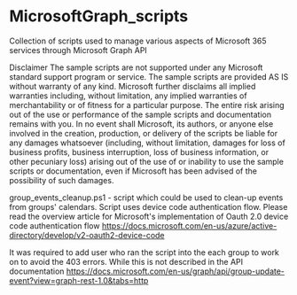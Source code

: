 # MicrosoftGraph_scripts
Collection of scripts used to manage various aspects of Microsoft 365 services through Microsoft Graph API

Disclaimer
The sample scripts are not supported under any Microsoft standard support program or service. The sample scripts are provided AS IS without warranty of any kind. 
Microsoft further disclaims all implied warranties including, without limitation, any implied warranties of merchantability or of fitness for a particular purpose. 
The entire risk arising out of the use or performance of the sample scripts and documentation remains with you. 
In no event shall Microsoft, its authors, or anyone else involved in the creation, production, or delivery of the scripts be liable for any damages whatsoever 
(including, without limitation, damages for loss of business profits, business interruption, loss of business information, or other pecuniary loss) 
arising out of the use of or inability to use the sample scripts or documentation, even if Microsoft has been advised of the possibility of such damages.


group_events_cleanup.ps1 - script which could be used to clean-up events from groups' calendars. Script uses device code authentication flow. Please read the overview article for Microsoft's implementation of Oauth 2.0 device code authentication flow
https://docs.microsoft.com/en-us/azure/active-directory/develop/v2-oauth2-device-code

It was required to add user who ran the script into the each group to work on to avoid the 403 errors. While this is not described in the API documentation https://docs.microsoft.com/en-us/graph/api/group-update-event?view=graph-rest-1.0&tabs=http


